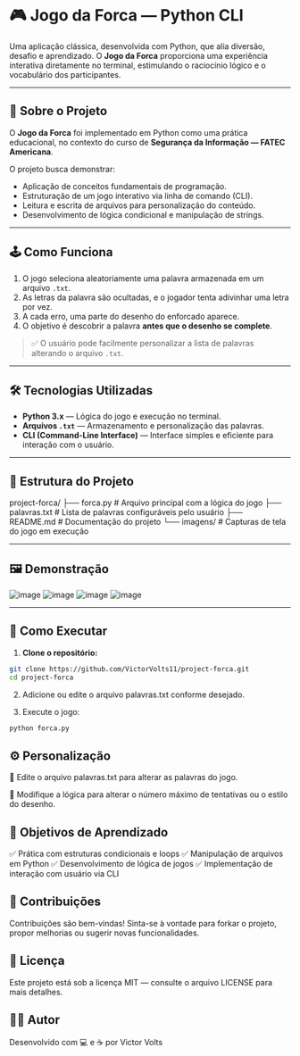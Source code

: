 # 🎮 Jogo da Forca — Python CLI

Uma aplicação clássica, desenvolvida com Python, que alia diversão, desafio e aprendizado. O **Jogo da Forca** proporciona uma experiência interativa diretamente no terminal, estimulando o raciocínio lógico e o vocabulário dos participantes.

---

## 🚀 Sobre o Projeto

O **Jogo da Forca** foi implementado em Python como uma prática educacional, no contexto do curso de **Segurança da Informação — FATEC Americana**. 

O projeto busca demonstrar:

- Aplicação de conceitos fundamentais de programação.
- Estruturação de um jogo interativo via linha de comando (CLI).
- Leitura e escrita de arquivos para personalização do conteúdo.
- Desenvolvimento de lógica condicional e manipulação de strings.

---

## 🕹️ Como Funciona

1. O jogo seleciona aleatoriamente uma palavra armazenada em um arquivo `.txt`.
2. As letras da palavra são ocultadas, e o jogador tenta adivinhar uma letra por vez.
3. A cada erro, uma parte do desenho do enforcado aparece.
4. O objetivo é descobrir a palavra **antes que o desenho se complete**.

> ✅ O usuário pode facilmente personalizar a lista de palavras alterando o arquivo `.txt`.

---

## 🛠️ Tecnologias Utilizadas

- **Python 3.x** — Lógica do jogo e execução no terminal.
- **Arquivos `.txt`** — Armazenamento e personalização das palavras.
- **CLI (Command-Line Interface)** — Interface simples e eficiente para interação com o usuário.

---

## 📂 Estrutura do Projeto

project-forca/
├── forca.py # Arquivo principal com a lógica do jogo
├── palavras.txt # Lista de palavras configuráveis pelo usuário
├── README.md # Documentação do projeto
└── imagens/ # Capturas de tela do jogo em execução


---

## 🖼️ Demonstração

![image](https://github.com/VictorVolts11/project-forca/assets/93090737/95733725-86e8-4c9e-af3b-69b0d1b1e9aa)
![image](https://github.com/VictorVolts11/project-forca/assets/93090737/1cfe803c-00a2-40ec-8f4b-b6422dacf391)
![image](https://github.com/VictorVolts11/project-forca/assets/93090737/baf83401-aef8-4540-bc3c-b6f1eecab9ef)
![image](https://github.com/VictorVolts11/project-forca/assets/93090737/c229da1d-9312-49ed-98a2-713e5b9ea470)

---

## 📝 Como Executar

1. **Clone o repositório:**

```bash
git clone https://github.com/VictorVolts11/project-forca.git
cd project-forca
```

2. Adicione ou edite o arquivo palavras.txt conforme desejado.

3. Execute o jogo:
```bash
python forca.py
```

## ⚙️ Personalização
📄 Edite o arquivo palavras.txt para alterar as palavras do jogo.

🎨 Modifique a lógica para alterar o número máximo de tentativas ou o estilo do desenho.

## 🎯 Objetivos de Aprendizado
✅ Prática com estruturas condicionais e loops
✅ Manipulação de arquivos em Python
✅ Desenvolvimento de lógica de jogos
✅ Implementação de interação com usuário via CLI

## 🤝 Contribuições
Contribuições são bem-vindas! Sinta-se à vontade para forkar o projeto, propor melhorias ou sugerir novas funcionalidades.

## 📄 Licença
Este projeto está sob a licença MIT — consulte o arquivo LICENSE para mais detalhes.

## 👨‍💻 Autor
Desenvolvido com 💻 e ☕ por Victor Volts

